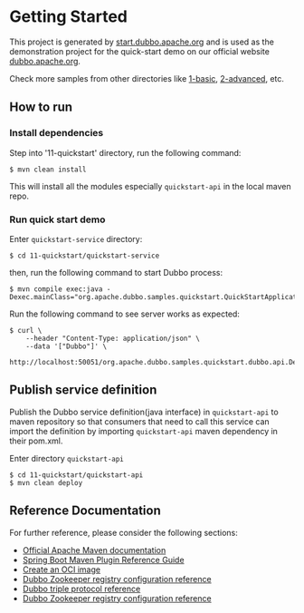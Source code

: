 # Getting Started
This project is generated by [start.dubbo.apache.org](https://start.dubbo.apache.org/) and is used as the demonstration project for the quick-start demo on our official website [dubbo.apache.org](https://dubbo.apache.org/zh-cn/overview/mannual/java-sdk/quick-start/microservice/starter/).

Check more samples from other directories like [1-basic](../1-basic), [2-advanced](../2-advanced), etc.

## How to run

### Install dependencies
Step into '11-quickstart' directory, run the following command:

```shell
$ mvn clean install
```

This will install all the modules especially `quickstart-api` in the local maven repo.

### Run quick start demo
Enter `quickstart-service` directory:
```shell
$ cd 11-quickstart/quickstart-service
```

then, run the following command to start Dubbo process:
```shell
$ mvn compile exec:java -Dexec.mainClass="org.apache.dubbo.samples.quickstart.QuickStartApplication"
```

Run the following command to see server works as expected:
```shell
$ curl \
    --header "Content-Type: application/json" \
    --data '["Dubbo"]' \
    http://localhost:50051/org.apache.dubbo.samples.quickstart.dubbo.api.DemoService/sayHello/
```

## Publish service definition
Publish the Dubbo service definition(java interface) in `quickstart-api` to maven repository so that consumers that need to call this service can import the definition by importing `quickstart-api` maven dependency in their pom.xml.

Enter directory `quickstart-api`
```shell
$ cd 11-quickstart/quickstart-api
$ mvn clean deploy
```

## Reference Documentation
For further reference, please consider the following sections:

* [Official Apache Maven documentation](https://maven.apache.org/guides/index.html)
* [Spring Boot Maven Plugin Reference Guide](https://docs.spring.io/spring-boot/docs/3.1.2/maven-plugin/reference/html/)
* [Create an OCI image](https://docs.spring.io/spring-boot/docs/3.1.2/maven-plugin/reference/html/#build-image)
* [Dubbo Zookeeper registry configuration reference](https://dubbo.apache.org/zh-cn/overview/mannual/java-sdk/reference-manual/registry/zookeeper/)
* [Dubbo triple protocol reference](https://dubbo.apache.org/zh-cn/overview/mannual/java-sdk/reference-manual/protocol/triple/)
* [Dubbo Zookeeper registry configuration reference](https://docs.spring.io/spring-boot/docs/3.1.2/reference/htmlsingle/#web.servlet.spring-mvc.template-engines)


